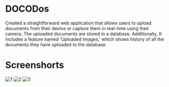 # DOCODos
 Created a straightforward web application that allows users to upload documents from their device or capture them in real-time using their camera. The uploaded documents are stored in a database. Additionally, It includes a feature named 'Uploaded Images,' which shows history of all the documents they have uploaded to the database.
# Screenshorts

![1](https://github.com/SahilBhukal001/DOCODos/assets/144243328/0f60326b-7c55-47f6-98d6-d37e3b26c2d5)
![2](https://github.com/SahilBhukal001/DOCODos/assets/144243328/84d0a993-9a26-4516-837b-ac44cec6aaf2)
![3](https://github.com/SahilBhukal001/DOCODos/assets/144243328/c90c4dfc-6ed4-4ccf-92e0-0946a8a0347d)
